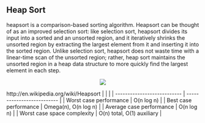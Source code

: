 ## Heap Sort

heapsort is a comparison-based sorting algorithm. Heapsort can be thought of as an improved selection sort: like selection sort, heapsort divides its input into a sorted and an unsorted region, and it iteratively shrinks the unsorted region by extracting the largest element from it and inserting it into the sorted region. Unlike selection sort, heapsort does not waste time with a linear-time scan of the unsorted region; rather, heap sort maintains the unsorted region in a heap data structure to more quickly find the largest element in each step.

<p align="center">
	<img src="https://en.wikipedia.org/wiki/Heapsort#/media/File:Sorting_heapsort_anim.gif">
</p>
http://en.wikipedia.org/wiki/Heapsort
|                             |                            |
| --------------------------- | -------------------------- |
| Worst case performance      | O(n log n)                 |
| Best case performance       | Omega(n), O(n log n)       |
| Average case performance    | O(n log n)                 |
| Worst case space complexity | O(n) total, O(1) auxiliary |
